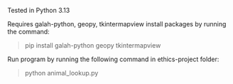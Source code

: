 Tested in Python 3.13

Requires galah-python, geopy, tkintermapview
install packages by running the command:
> pip install galah-python geopy tkintermapview

Run program by running the following command in ethics-project folder:
> python animal_lookup.py
